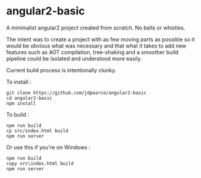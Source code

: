 # angular2-basic

A minimalist angular2 project created from scratch. No bells or whistles.

The intent was to create a project with as few moving parts as possible so it would be obvious what was necessary 
and that what it takes to add new features such as AOT compilation, tree-shaking and a smoother build pipeline 
could be isolated and understood more easily.

Current build process is intentionally clunky.

To install :

    git clone https://github.com/jdpearce/angular2-basic
    cd angular2-basic
    npm install

To build :

    npm run build
    cp src/index.html build
    npm run server
    
Or use this if you're on Windows :

    npm run build
    copy src\index.html build
    npm run server
